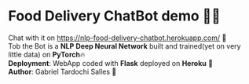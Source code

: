 # Food Delivery ChatBot demo :robot::thought_balloon: 
Chat with it on https://nlp-food-delivery-chatbot.herokuapp.com/ :wave:  
Tob the Bot is a **NLP Deep Neural Network** built and trained(yet on very little data) on **PyTorch**:fire:  
**Deployment**: WebApp coded with **Flask** deployed on **Heroku** :rocket:   
**Author**: Gabriel Tardochi Salles :wave:
